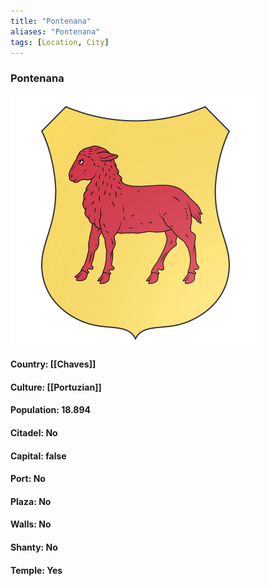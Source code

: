 ```yaml
---
title: "Pontenana"
aliases: "Pontenana"
tags: [Location, City]
---
```

### Pontenana
![](attachment/347d1d4b91e32fb74feb2ef8cc7b6d76.svg)

#### Country: [[Chaves]]

#### Culture: [[Portuzian]]

#### Population: 18.894

#### Citadel: No

#### Capital: false

#### Port: No

#### Plaza: No

#### Walls: No

#### Shanty: No

#### Temple: Yes

